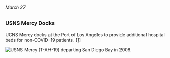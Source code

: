###### March 27

### USNS Mercy Docks

UCNS Mercy docks at the Port of Los Angeles to provide additional hospital beds for non-COVID-19 patients. [[1]](https://www.welikela.com/timeline-covid-19-crisis-los-angeles/)

![USNS Mercy (T-AH-19) departing San Diego Bay in 2008.](https://upload.wikimedia.org/wikipedia/commons/thumb/2/2c/USNS_Mercy_leaving_San_Diego_Bay.jpg/800px-USNS_Mercy_leaving_San_Diego_Bay.jpg)